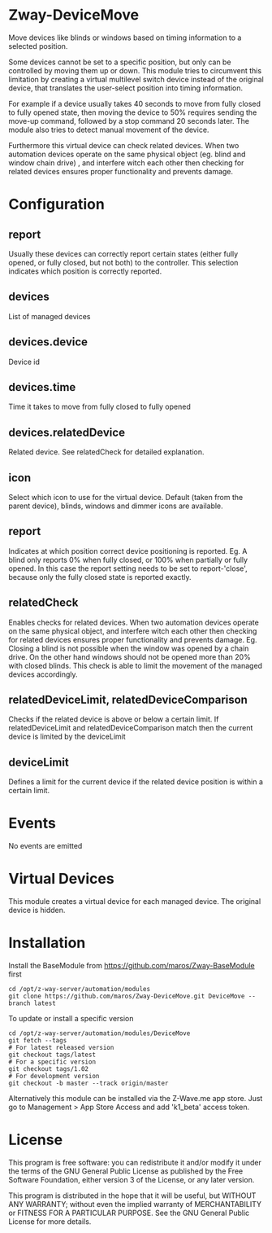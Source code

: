 # Zway-DeviceMove

Move devices like blinds or windows based on timing information to a selected 
position. 

Some devices cannot be set to a specific position, but only can be controlled
by moving them up or down. This module tries to circumvent this limitation by
creating a virtual multilevel switch device instead of the original device, 
that translates the user-select position into timing information.

For example if a device usually takes 40 seconds to move from fully closed to
fully opened state, then moving the device to 50% requires sending the 
move-up command, followed by a stop command 20 seconds later. The module also
tries to detect manual movement of the device.

Furthermore this virtual device can check related devices. When two automation
devices operate on the same physical object (eg. blind and window chain drive)
, and interfere witch each other then checking for related devices ensures 
proper functionality and prevents damage.

# Configuration

## report

Usually these devices can correctly report certain states (either fully 
opened, or fully closed, but not both) to the controller. This selection
indicates which position is correctly reported.

## devices

List of managed devices

## devices.device

Device id

## devices.time

Time it takes to move from fully closed to fully opened

## devices.relatedDevice

Related device. See relatedCheck for detailed explanation.

## icon

Select which icon to use for the virtual device. Default (taken from the 
parent device), blinds, windows and dimmer icons are available.

## report

Indicates at which position correct device positioning is reported. 
Eg. A blind only reports 0% when fully closed, or 100% when partially or fully
opened. In this case the report setting needs to be set to report-'close', 
because only the fully closed state is reported exactly.

## relatedCheck

Enables checks for related devices. When two automation devices operate
on the same physical object, and interfere witch each other then checking
for related devices ensures proper functionality and prevents damage.
Eg. Closing a blind is not possible when the window was opened by a chain
drive. On the other hand windows should not be opened more than 20% with
closed blinds. This check is able to limit the movement of the managed devices
accordingly.

## relatedDeviceLimit, relatedDeviceComparison

Checks if the related device is above or below a certain limit. If
relatedDeviceLimit and relatedDeviceComparison match then the current device
is limited by the deviceLimit

## deviceLimit

Defines a limit for the current device if the related device position is 
within a certain limit.

# Events

No events are emitted

# Virtual Devices

This module creates a virtual device for each managed device. The original
device is hidden.

# Installation

Install the BaseModule from https://github.com/maros/Zway-BaseModule first

```shell
cd /opt/z-way-server/automation/modules
git clone https://github.com/maros/Zway-DeviceMove.git DeviceMove --branch latest
```

To update or install a specific version
```shell
cd /opt/z-way-server/automation/modules/DeviceMove
git fetch --tags
# For latest released version
git checkout tags/latest
# For a specific version
git checkout tags/1.02
# For development version
git checkout -b master --track origin/master
```

Alternatively this module can be installed via the Z-Wave.me app store. Just
go to Management > App Store Access and add 'k1_beta' access token.

# License

This program is free software: you can redistribute it and/or modify
it under the terms of the GNU General Public License as published by
the Free Software Foundation, either version 3 of the License, or any 
later version.

This program is distributed in the hope that it will be useful,
but WITHOUT ANY WARRANTY; without even the implied warranty of
MERCHANTABILITY or FITNESS FOR A PARTICULAR PURPOSE. See the
GNU General Public License for more details.
